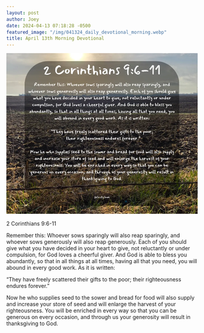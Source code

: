```yaml
---
layout: post
author: Joey
date: 2024-04-13 07:18:28 -0500
featured_image: "/img/041324_daily_devotional_morning.webp"
title: April 13th Morning Devotional
---
```


[![April 13th 2024 - Morning Devotional](/img/041324_daily_devotional_morning.webp)](/img/041324_daily_devotional_morning.webp)

2 Corinthians 9:6-11

Remember this: Whoever sows sparingly will also reap sparingly, and whoever sows generously will also reap generously. Each of you should give what you have decided in your heart to give, not reluctantly or under compulsion, for God loves a cheerful giver. And God is able to bless you abundantly, so that in all things at all times, having all that you need, you will abound in every good work. As it is written:

“They have freely scattered their gifts to the poor;
    their righteousness endures forever.”

Now he who supplies seed to the sower and bread for food will also supply and increase your store of seed and will enlarge the harvest of your righteousness. You will be enriched in every way so that you can be generous on every occasion, and through us your generosity will result in thanksgiving to God.